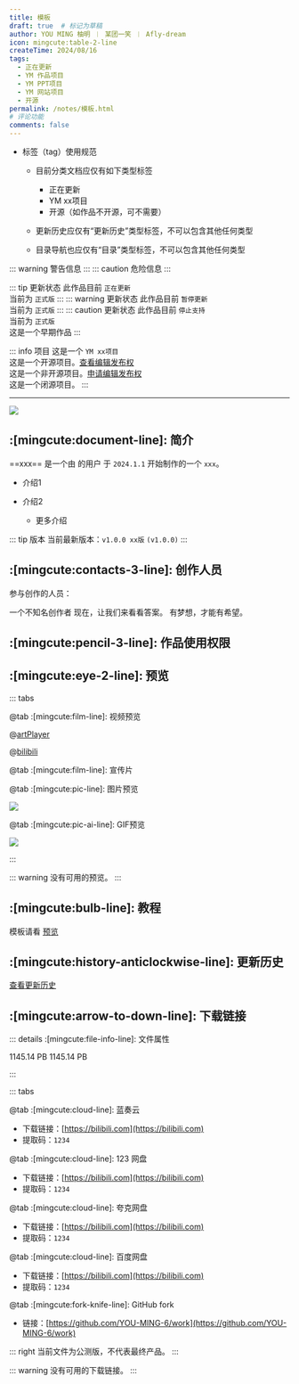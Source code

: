 ```yaml
---
title: 模板
draft: true  # 标记为草稿
author: YOU MING 柚明 ︱ 某团一笑 ︱ Afly-dream
icon: mingcute:table-2-line
createTime: 2024/08/16
tags:
  - 正在更新
  - YM 作品项目
  - YM PPT项目
  - YM 网站项目
  - 开源
permalink: /notes/模板.html
# 评论功能
comments: false
---
```


- 标签（tag）使用规范

  - 目前分类文档应仅有如下类型标签

    - 正在更新
    - YM xx项目
    - 开源（如作品不开源，可不需要）

  - 更新历史应仅有“更新历史”类型标签，不可以包含其他任何类型
  - 目录导航也应仅有“目录”类型标签，不可以包含其他任何类型

::: warning
警告信息
:::
::: caution
危险信息
:::

::: tip 更新状态
此作品目前 `正在更新`  
当前为 `正式版`
:::
::: warning 更新状态
此作品目前 `暂停更新`  
当前为 `正式版`
:::
::: caution 更新状态
此作品目前 `停止支持`  
当前为 `正式版`  
这是一个早期作品
:::

::: info 项目
这是一个 `YM xx项目`  
这是一个开源项目。[查看编辑发布权](#编辑与发布)  
这是一个非开源项目。[申请编辑发布权](#编辑与发布)  
这是一个闭源项目。
:::

---

![](https://RI.youming.us.kg/ym.png)

## :[mingcute:document-line]: 简介

==xxx== 是一个由 <Badge text="Youming 工作室" type="tip" /> 的用户 <Badge text="YOU MING 柚明" type="info" /> 于 `2024.1.1` 开始制作的一个 `xxx`。

- 介绍1
- 介绍2

  - 更多介绍

::: tip 版本
当前最新版本：`v1.0.0 xx版` `(v1.0.0)`
:::

## :[mingcute:contacts-3-line]: 创作人员

参与创作的人员：<Badge text="YOU MING 柚明" type="info" />

<LinkCard title="YOU MING 柚明" icon="https://RI.youming.us.kg/ym-ys.png" href="/notes/更多/工作室.html#you-ming-柚明">
    一个不知名创作者
</LinkCard>

<LinkCard title="某团一笑" icon="https://RI.youming.us.kg/tx-2-ys.png" href="/notes/更多/工作室.html#某团一笑">
    现在，让我们来看看答案。
</LinkCard>

<LinkCard title="Afly-dream" icon="https://RI.youming.us.kg/tx-3-ys.png" href="/notes/更多/工作室.html#afly-dream">
    有梦想，才能有希望。
</LinkCard>

## :[mingcute:pencil-3-line]: 作品使用权限





## :[mingcute:eye-2-line]: 预览
::: tabs

@tab :[mingcute:film-line]: 视频预览

@[artPlayer](https://vdse.bdstatic.com/192d9a98d782d9c74c96f09db9378d93.mp4)

<LinkCard title="哔哩哔哩-链接" icon="mingcute:bilibili-fill" href="https://www.bilibili.com/video/BV1Dq421c7EC"></LinkCard>

@[bilibili](BV1Dq421c7EC)

<LinkCard title="哔哩哔哩 - 合集" icon="mingcute:bilibili-fill" href="https://space.bilibili.com/1337092956/channel/collectiondetail?sid=2711175"></LinkCard>

@tab :[mingcute:film-line]: 宣传片

<LinkCard title="哔哩哔哩" icon="mingcute:bilibili-fill" href="https://www.bilibili.com/video/BV1Dq421c7EC/"></LinkCard>

@tab :[mingcute:pic-line]: 图片预览

![](https://RI.youming.us.kg/ym-hei.png)

@tab :[mingcute:pic-ai-line]: GIF预览

![](https://RI.youming.us.kg/ym-hei.png)

:::

::: warning
没有可用的预览。
:::

## :[mingcute:bulb-line]: 教程

模板请看 [预览](#预览)

## :[mingcute:history-anticlockwise-line]: 更新历史

[查看更新历史](/notes/更新历史/模板.html)

## :[mingcute:arrow-to-down-line]: 下载链接

::: details :[mingcute:file-info-line]: 文件属性

<CardGrid>
  <Card title="文件名2.zip" icon="mingcute:file-zip-line">
    1145.14 PB
  </Card>
  <Card title="文件名1.zip" icon="mingcute:file-zip-line">
    1145.14 PB
  </Card>
</CardGrid>

:::

::: tabs

@tab :[mingcute:cloud-line]: 蓝奏云

- 下载链接：[https://bilibili.com](https://bilibili.com)
- 提取码：`1234`

@tab :[mingcute:cloud-line]: 123 网盘

- 下载链接：[https://bilibili.com](https://bilibili.com)
- 提取码：`1234`

@tab :[mingcute:cloud-line]: 夸克网盘

- 下载链接：[https://bilibili.com](https://bilibili.com)
- 提取码：`1234`

@tab :[mingcute:cloud-line]: 百度网盘

- 下载链接：[https://bilibili.com](https://bilibili.com)
- 提取码：`1234`

@tab :[mingcute:fork-knife-line]: GitHub fork

- 链接：[https://github.com/YOU-MING-6/work](https://github.com/YOU-MING-6/work)

::: right
当前文件为公测版，不代表最终产品。
:::

::: warning
没有可用的下载链接。
:::
